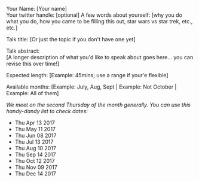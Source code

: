 Your Name: [Your name]  
Your twitter handle: [optional]
A few words about yourself: [why you do what you do, how you came to be filling this out, star wars vs star trek, etc., etc.]

Talk title: [Or just the topic if you don't have one yet]

Talk abstract:  
[A longer description of what you'd like to speak about goes here... you can revise this over time!]

Expected length: [Example: 45mins; use a range if your'e flexible]

Available months: [Example: July, Aug, Sept | Example: Not October | Example: All of them]

_We meet on the second Thursday of the month generally. You can use this handy-dandy list to check dates:_

- Thu Apr 13 2017
- Thu May 11 2017
- Thu Jun 08 2017
- Thu Jul 13 2017
- Thu Aug 10 2017
- Thu Sep 14 2017
- Thu Oct 12 2017
- Thu Nov 09 2017
- Thu Dec 14 2017
